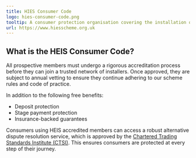 ```yaml
---
title: HIES Consumer Code
logo: hies-consumer-code.png
tooltip: A consumer protection organisation covering the installation of home energy products
url: https://www.hiesscheme.org.uk
---
```


## What is the HEIS Consumer Code?

All prospective members must undergo a rigorous accreditation process before they can join a trusted network of installers. Once approved, they are subject to annual vetting to ensure they continue adhering to our scheme rules and code of practice.

In addition to the following free benefits:

- Deposit protection
- Stage payment protection
- Insurance-backed guarantees

Consumers using HEIS accredited members can access a robust alternative dispute resolution service, which is approved by the [Chartered Trading Standards Institute (CTSI)](https://www.tradingstandards.uk). This ensures consumers are protected at every step of their journey.
